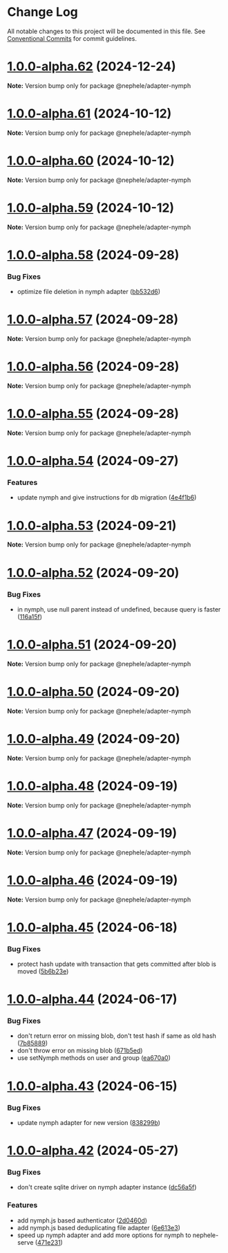 # Change Log

All notable changes to this project will be documented in this file.
See [Conventional Commits](https://conventionalcommits.org) for commit guidelines.

# [1.0.0-alpha.62](https://github.com/sciactive/nephele/compare/v1.0.0-alpha.61...v1.0.0-alpha.62) (2024-12-24)

**Note:** Version bump only for package @nephele/adapter-nymph





# [1.0.0-alpha.61](https://github.com/sciactive/nephele/compare/v1.0.0-alpha.60...v1.0.0-alpha.61) (2024-10-12)

**Note:** Version bump only for package @nephele/adapter-nymph





# [1.0.0-alpha.60](https://github.com/sciactive/nephele/compare/v1.0.0-alpha.59...v1.0.0-alpha.60) (2024-10-12)

**Note:** Version bump only for package @nephele/adapter-nymph





# [1.0.0-alpha.59](https://github.com/sciactive/nephele/compare/v1.0.0-alpha.58...v1.0.0-alpha.59) (2024-10-12)

**Note:** Version bump only for package @nephele/adapter-nymph





# [1.0.0-alpha.58](https://github.com/sciactive/nephele/compare/v1.0.0-alpha.57...v1.0.0-alpha.58) (2024-09-28)


### Bug Fixes

* optimize file deletion in nymph adapter ([bb532d6](https://github.com/sciactive/nephele/commit/bb532d6c1c3e054f7d1b95ad1985a926b608322c))





# [1.0.0-alpha.57](https://github.com/sciactive/nephele/compare/v1.0.0-alpha.56...v1.0.0-alpha.57) (2024-09-28)

**Note:** Version bump only for package @nephele/adapter-nymph





# [1.0.0-alpha.56](https://github.com/sciactive/nephele/compare/v1.0.0-alpha.55...v1.0.0-alpha.56) (2024-09-28)

**Note:** Version bump only for package @nephele/adapter-nymph





# [1.0.0-alpha.55](https://github.com/sciactive/nephele/compare/v1.0.0-alpha.54...v1.0.0-alpha.55) (2024-09-28)

**Note:** Version bump only for package @nephele/adapter-nymph





# [1.0.0-alpha.54](https://github.com/sciactive/nephele/compare/v1.0.0-alpha.53...v1.0.0-alpha.54) (2024-09-27)


### Features

* update nymph and give instructions for db migration ([4e4f1b6](https://github.com/sciactive/nephele/commit/4e4f1b689a3f587c45360364e27310c36bb88a32))





# [1.0.0-alpha.53](https://github.com/sciactive/nephele/compare/v1.0.0-alpha.52...v1.0.0-alpha.53) (2024-09-21)

**Note:** Version bump only for package @nephele/adapter-nymph





# [1.0.0-alpha.52](https://github.com/sciactive/nephele/compare/v1.0.0-alpha.51...v1.0.0-alpha.52) (2024-09-20)


### Bug Fixes

* in nymph, use null parent instead of undefined, because query is faster ([116a15f](https://github.com/sciactive/nephele/commit/116a15f6a7af319f41fb05cce97ca4c78dfc0692))





# [1.0.0-alpha.51](https://github.com/sciactive/nephele/compare/v1.0.0-alpha.50...v1.0.0-alpha.51) (2024-09-20)

**Note:** Version bump only for package @nephele/adapter-nymph





# [1.0.0-alpha.50](https://github.com/sciactive/nephele/compare/v1.0.0-alpha.49...v1.0.0-alpha.50) (2024-09-20)

**Note:** Version bump only for package @nephele/adapter-nymph





# [1.0.0-alpha.49](https://github.com/sciactive/nephele/compare/v1.0.0-alpha.48...v1.0.0-alpha.49) (2024-09-20)

**Note:** Version bump only for package @nephele/adapter-nymph





# [1.0.0-alpha.48](https://github.com/sciactive/nephele/compare/v1.0.0-alpha.47...v1.0.0-alpha.48) (2024-09-19)

**Note:** Version bump only for package @nephele/adapter-nymph





# [1.0.0-alpha.47](https://github.com/sciactive/nephele/compare/v1.0.0-alpha.46...v1.0.0-alpha.47) (2024-09-19)

**Note:** Version bump only for package @nephele/adapter-nymph





# [1.0.0-alpha.46](https://github.com/sciactive/nephele/compare/v1.0.0-alpha.45...v1.0.0-alpha.46) (2024-09-19)

**Note:** Version bump only for package @nephele/adapter-nymph





# [1.0.0-alpha.45](https://github.com/sciactive/nephele/compare/v1.0.0-alpha.44...v1.0.0-alpha.45) (2024-06-18)


### Bug Fixes

* protect hash update with transaction that gets committed after blob is moved ([5b6b23e](https://github.com/sciactive/nephele/commit/5b6b23e6247bbd336c0510916c2c29b9bf1fceb1))





# [1.0.0-alpha.44](https://github.com/sciactive/nephele/compare/v1.0.0-alpha.43...v1.0.0-alpha.44) (2024-06-17)


### Bug Fixes

* don't return error on missing blob, don't test hash if same as old hash ([7b85889](https://github.com/sciactive/nephele/commit/7b85889eea370c2453133e96a3cc2092310b3f95))
* don't throw error on missing blob ([671b5ed](https://github.com/sciactive/nephele/commit/671b5edd1b78babdfe399e3fc4aea785006f64de))
* use setNymph methods on user and group ([ea670a0](https://github.com/sciactive/nephele/commit/ea670a0d9446b3ecdd16c6e0d0fe097d29e3a55f))





# [1.0.0-alpha.43](https://github.com/sciactive/nephele/compare/v1.0.0-alpha.42...v1.0.0-alpha.43) (2024-06-15)


### Bug Fixes

* update nymph adapter for new version ([838299b](https://github.com/sciactive/nephele/commit/838299b6d8accfcb6162d5420a720b58b7607cfa))





# [1.0.0-alpha.42](https://github.com/sciactive/nephele/compare/v1.0.0-alpha.41...v1.0.0-alpha.42) (2024-05-27)


### Bug Fixes

* don't create sqlite driver on nymph adapter instance ([dc56a5f](https://github.com/sciactive/nephele/commit/dc56a5f319024ef5c21c1025a2b7fedb170054f2))


### Features

* add nymph.js based authenticator ([2d0460d](https://github.com/sciactive/nephele/commit/2d0460d7957e3982cf051dbb2e702947c6b06d64))
* add nymph.js based deduplicating file adapter ([6e613e3](https://github.com/sciactive/nephele/commit/6e613e3512085d823570370804b46ff687092fc7))
* speed up nymph adapter and add more options for nymph to nephele-serve ([471e231](https://github.com/sciactive/nephele/commit/471e2315e3c6c99345a72e2377f4c470ab0786aa))
